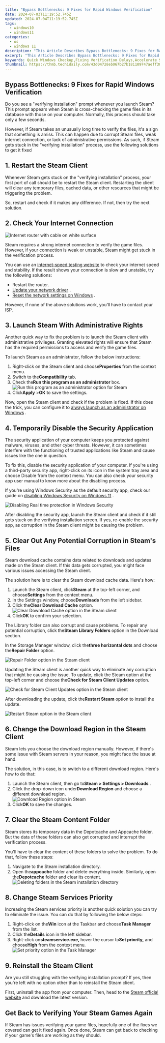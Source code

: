 ```yaml
---
title: "Bypass Bottlenecks: 9 Fixes for Rapid Windows Verification"
date: 2024-07-03T11:19:52.745Z
updated: 2024-07-04T11:19:52.745Z
tags:
  - windows10
  - windows11
categories:
  - os
  - windows 11
description: "This Article Describes Bypass Bottlenecks: 9 Fixes for Rapid Windows Verification"
excerpt: "This Article Describes Bypass Bottlenecks: 9 Fixes for Rapid Windows Verification"
keywords: Quick Windows Checkup,Fixing Verification Delays,Accelerate System Validation,Boost PC Performance,Speed Up Verification Process,Optimize Windows Testing,Enhance OS Efficiency
thumbnail: https://thmb.techidaily.com/43d04728eb067b27b181109747aeff382529cf3d84fbfcf0819906ab437cf25f.jpg
---
```


## Bypass Bottlenecks: 9 Fixes for Rapid Windows Verification

 Do you see a "verifying installation" prompt whenever you launch Steam? This prompt appears when Steam is cross-checking the game files in its database with those on your computer. Normally, this process should take only a few seconds.

 However, if Steam takes an unusually long time to verify the files, it's a sign that something is amiss. This can happen due to corrupt Steam files, weak internet connection, or lack of administrative permissions. As such, if Steam gets stuck in the "verifying installation" process, use the following solutions to get it fixed

## 1\. Restart the Steam Client

 Whenever Steam gets stuck on the "verifying installation" process, your first port of call should be to restart the Steam client. Restarting the client will clear any temporary files, cached data, or other resources that might be triggering the problem.

 So, restart and check if it makes any difference. If not, then try the next solution.

## 2\. Check Your Internet Connection

![Internet router with cable on white surface](https://static1.makeuseofimages.com/wordpress/wp-content/uploads/2023/01/internet-router-with-cable-on-white-surface.jpg)

 Steam requires a strong internet connection to verify the game files. However, if your connection is weak or unstable, Steam might get stuck in the verification process.

 You can use an [internet-speed testing website](https://www.makeuseof.com/best-free-websites-test-internet-speed/) to check your internet speed and stability. If the result shows your connection is slow and unstable, try the following solutions:

* Restart the router.
* [Update your network driver](https://www.makeuseof.com/tag/update-windows-software-guide/) .
* [Reset the network settings on Windows](https://www.makeuseof.com/reset-network-settings-windows-11/) .

 However, if none of the above solutions work, you'll have to contact your ISP.

## 3\. Launch Steam With Administrative Rights

 Another quick way to fix the problem is to launch the Steam client with administrative privileges. Granting elevated rights will ensure that Steam has the required permissions to access and verify the game files.

To launch Steam as an administrator, follow the below instructions:

1. Right-click on the Steam client and choose**Properties** from the context menu.
2. Switch to the**Compatibility** tab.
3. Check the**Run this program as an administrator** box.  
![Run this program as an administrator option for Steam](https://static1.makeuseofimages.com/wordpress/wp-content/uploads/2023/03/run-this-program-as-an-administrator.jpg)
4. Click**Apply** \>**OK** to save the settings.

 Now, open the Steam client and check if the problem is fixed. If this does the trick, you can configure it to [always launch as an administrator on Windows](https://www.makeuseof.com/tag/always-run-apps-administrator-windows/) .

## 4\. Temporarily Disable the Security Application

 The security application of your computer keeps you protected against malware, viruses, and other cyber threats. However, it can sometimes interfere with the functioning of trusted applications like Steam and cause issues like the one in question.

 To fix this, disable the security application of your computer. If you're using a third-party security app, right-click on its icon in the system tray area and choose Disable from the context menu. You can also check your security app user manual to know more about the disabling process.

 If you're using Windows Security as the default security app, check our guide on [disabling Windows Security on Windows 11](https://www.makeuseof.com/temporarily-disable-windows-security-windows-11/) .

![Disabling Real time protection in Windows Security](https://static1.makeuseofimages.com/wordpress/wp-content/uploads/2023/03/disabling-real-time-protection.jpg)

 After disabling the security app, launch the Steam client and check if it still gets stuck on the verifying installation screen. If yes, re-enable the security app, as corruption in the Steam client might be causing the problem.

## 5\. Clear Out Any Potential Corruption in Steam's Files

 Steam download cache contains data related to downloads and updates made on the Steam client. If this data gets corrupted, you might face various issues accessing the Steam client.

 The solution here is to clear the Steam download cache data. Here's how:

1. Launch the Steam client, click**Steam** at the top-left corner, and choose**Settings** from the context menu.
2. In the Settings window, choose**Downloads** from the left sidebar.
3. Click the**Clear Download Cache** option.  
![Clear Download Cache option in the Steam client](https://static1.makeuseofimages.com/wordpress/wp-content/uploads/2023/03/clear-download-cache-option.jpg)
4. Click**OK** to confirm your selection.

 The Library folder can also corrupt and cause problems. To repair any potential corruption, click the**Steam Library Folders** option in the Download section.

 In the Storage Manager window, click the**three horizontal dots** and choose the**Repair Folder** option.

![Repair Folder option in the Steam client](https://static1.makeuseofimages.com/wordpress/wp-content/uploads/2023/03/repair-folder-option.jpg)

 Updating the Steam client is another quick way to eliminate any corruption that might be causing the issue. To update, click the Steam option at the top-left corner and choose the**Check for Steam Client Updates** option.

![Check for Steam Client Updates option in the Steam client](https://static1.makeuseofimages.com/wordpress/wp-content/uploads/2023/03/check-for-steam-client-updates-option.jpg)

 After downloading the update, click the**Restart Steam** option to install the update.

![Restart Steam option in the Steam client](https://static1.makeuseofimages.com/wordpress/wp-content/uploads/2023/03/restart-steam-option.jpg)

## 6\. Change the Download Region in the Steam Client

 Steam lets you choose the download region manually. However, if there's some issue with Steam servers in your reason, you might face the issue at hand.

 The solution, in this case, is to switch to a different download region. Here's how to do that:

1. Launch the Steam client, then go to**Steam > Settings > Downloads** .
2. Click the drop-down icon under**Download Region** and choose a different download region.  
![Download Region option in Steam](https://static1.makeuseofimages.com/wordpress/wp-content/uploads/2023/03/download-region.jpg)
3. Click**OK** to save the changes.

## 7\. Clear the Steam Content Folder

 Steam stores its temporary data in the Depotcache and Appcache folder. But the data of these folders can also get corrupted and interrupt the verification process.

 You'll have to clear the content of these folders to solve the problem. To do that, follow these steps:

1. Navigate to the Steam installation directory.
2. Open the**appcache** folder and delete everything inside. Similarly, open the**Depotcache** folder and clear its content.  
![Deleting folders in the Steam installation directory](https://static1.makeuseofimages.com/wordpress/wp-content/uploads/2023/03/deleting-folders.jpg)

## 8\. Change Steam Services Priority

 Increasing the Steam services priority is another quick solution you can try to eliminate the issue. You can do that by following the below steps:

1. Right-click on the**Win** icon at the Taskbar and choose**Task Manager** from the list.
2. Click the**Details** icon in the left sidebar.
3. Right-click on**steamservice.exe,** hover the cursor to**Set priority,** and choose**High** from the context menu.  
![Set priority option in the Task Manager](https://static1.makeuseofimages.com/wordpress/wp-content/uploads/2023/03/set-priority.jpg)

## 9\. Reinstall the Steam Client

 Are you still struggling with the verifying installation prompt? If yes, then you're left with no option other than to reinstall the Steam client.

 First, uninstall the app from your computer. Then, head to the [Steam official website](https://store.steampowered.com/) and download the latest version.

## Get Back to Verifying Your Steam Games Again

 If Steam has issues verifying your game files, hopefully one of the fixes we covered can get it fixed again. Once done, Steam can get back to checking if your game's files are working as they should.


<ins class="adsbygoogle"
     style="display:block"
     data-ad-format="autorelaxed"
     data-ad-client="ca-pub-7571918770474297"
     data-ad-slot="1223367746"></ins>



<ins class="adsbygoogle"
     style="display:block"
     data-ad-client="ca-pub-7571918770474297"
     data-ad-slot="8358498916"
     data-ad-format="auto"
     data-full-width-responsive="true"></ins>


